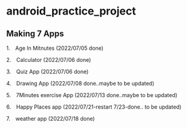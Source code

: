 # android_practice_project
## Making 7 Apps
1. Age In Mitnutes (2022/07/05 done)

2. Calculator (2022/07/06 done)

3. Quiz App (2022/07/06 done)

4. Drawing App (2022/07/08 done..maybe to be updated)

5. 7Minutes exercise App (2022/07/13 done..maybe to be updated)

6. Happy Places app (2022/07/21-restart 7/23-done.. to be updated)

7. weather app (2022/07/18 done)

